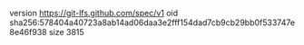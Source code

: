 version https://git-lfs.github.com/spec/v1
oid sha256:578404a40723a8ab14ad06daa3e2fff154dad7cb9cb29bb0f533747e8e46f938
size 3815
